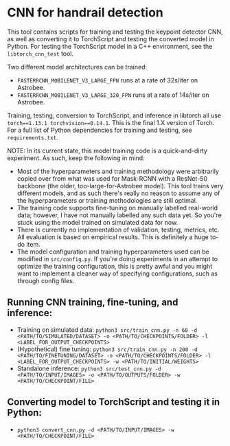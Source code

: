 # CNN for handrail detection

This tool contains scripts for training and testing the keypoint detector CNN, as well as converting it to TorchScript and testing the converted model in Python.
For testing the TorchScript model in a C++ environment, see the `libtorch_cnn_test` tool.

Two different model architectures can be trained: 

- `FASTERRCNN_MOBILENET_V3_LARGE_FPN` runs at a rate of 32s/iter on Astrobee.
- `FASTERRCNN_MOBILENET_V3_LARGE_320_FPN` runs at a rate of 14s/iter on Astrobee.

Training, testing, conversion to TorchScript, and inference in libtorch all use `torch==1.13.1 torchvision==0.14.1`. 
This is the final 1.X version of Torch.
For a full list of Python dependencies for training and testing, see `requirements.txt`.

NOTE: In its current state, this model training code is a quick-and-dirty experiment. 
As such, keep the following in mind:
- Most of the hyperparameters and training methodology were arbitrarily copied over from what was used for Mask-RCNN with a ResNet-50 backbone (the older, too-large-for-Astrobee model). This tool trains very different models, and as such there's really no reason to assume any of the hyperparameters or training methodologies are still optimal.
- The training code supports fine-tuning on manually labelled real-world data; however, I have not manually labelled any such data yet. So you're stuck using the model trained on simulated data for now.
- There is currently no implementation of validation, testing, metrics, etc. All evaluation is based on empirical results. This is definitely a huge to-do item.
- The model configuration and training hyperparameters used can be modified in `src/config.py`. If you're doing experiments in an attempt to optimize the training configuration, this is pretty awful and you might want to implement a cleaner way of specifying configurations, such as through config files.

## Running CNN training, fine-tuning, and inference:

- Training on simulated data: `python3 src/train_cnn.py -n 60 -d <PATH/TO/SIMULATED/DATASET> -o <PATH/TO/CHECKPOINTS/FOLDER> -l <LABEL_FOR_OUTPUT_CHECKPOINTS>`
- (Hypothetical) fine tuning: `python3 src/train_cnn.py -n 200 -d <PATH/TO/FINETUNING/DATASET> -o <PATH/TO/CHECKPOINTS/FOLDER> -l <LABEL_FOR_OUTPUT_CHECKPOINTS> -w <PATH/TO/INITIAL/WEIGHTS>`
- Standalone inference: `python3 src/test_cnn.py -d <PATH/TO/INPUT/IMAGES> -o <PATH/TO/OUTPUTS/FOLDER> -w <PATH/TO/CHECKPOINT/FILE>`

## Converting model to TorchScript and testing it in Python:

- `python3 convert_cnn.py -d <PATH/TO/INPUT/IMAGES> -w <PATH/TO/CHECKPOINT/FILE>`
